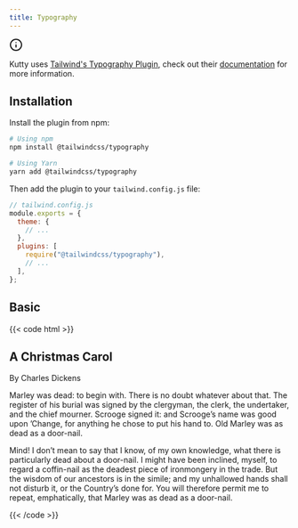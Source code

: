 ```yaml
---
title: Typography
---
```


<div class="mt-10 -mb-5 alert bg-primary-light text-primary" role="alert">
  <svg xmlns="http://www.w3.org/2000/svg" width="24" height="24" viewBox="0 0 24 24" fill="none" stroke="currentColor" stroke-width="2" stroke-linecap="round" stroke-linejoin="round"><circle cx="12" cy="12" r="10"></circle><line x1="12" y1="16" x2="12" y2="12"></line><line x1="12" y1="8" x2="12.01" y2="8"></line></svg>
  <p>Kutty uses <a href="https://github.com/tailwindlabs/tailwindcss-typography" target="_blank" rel="noopener noreferrer">Tailwind's Typography Plugin</a>, check out their <a href="https://github.com/tailwindlabs/tailwindcss-typography" target="_blank" rel="noopener noreferrer">documentation</a> for more information.</p>
</div>

## Installation

Install the plugin from npm:

```sh
# Using npm
npm install @tailwindcss/typography

# Using Yarn
yarn add @tailwindcss/typography
```

Then add the plugin to your `tailwind.config.js` file:

```js
// tailwind.config.js
module.exports = {
  theme: {
    // ...
  },
  plugins: [
    require("@tailwindcss/typography"),
    // ...
  ],
};
```

## Basic

{{< code html >}}

<article class="prose">
  <h1>A Christmas Carol</h1>
  <p>By Charles Dickens</p>
  <p>Marley was dead: to begin with. There is no doubt whatever about that. The register of his burial was signed by the clergyman, the clerk, the undertaker, and the chief mourner. Scrooge signed it: and Scrooge’s name was good upon ’Change, for anything he chose to put his hand to. Old Marley was as dead as a door-nail.</p>
  <p>Mind! I don’t mean to say that I know, of my own knowledge, what there is particularly dead about a door-nail. I might have been inclined, myself, to regard a coffin-nail as the deadest piece of ironmongery in the trade. But the wisdom of our ancestors is in the simile; and my unhallowed hands shall not disturb it, or the Country’s done for. You will therefore permit me to repeat, emphatically, that Marley was as dead as a door-nail.</p>
</article>
{{< /code >}}
